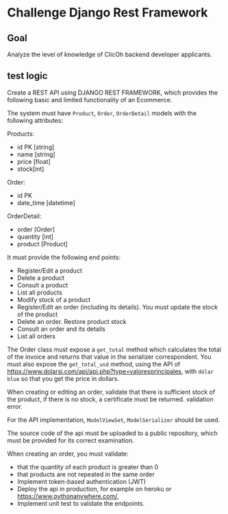 # Challenge Django Rest Framework

## Goal
Analyze the level of knowledge of ClicOh backend developer applicants.

## test logic
Create a REST API using DJANGO REST FRAMEWORK, which provides the following basic and limited functionality of an Ecommerce.

The system must have `Product`, `Order`, `OrderDetail` models with the following attributes:

Products:
- id PK [string]
- name [string]
- price [float]
- stock[int]
 
Order:
- id PK
- date_time [datetime]

OrderDetail:
- order [Order]
- quantity [int]
- product [Product]

It must provide the following end points:
* Register/Edit a product
* Delete a product
* Consult a product
* List all products
* Modify stock of a product
* Register/Edit an order (including its details). You must update the stock of the product
* Delete an order. Restore product stock
* Consult an order and its details
* List all orders

The Order class must expose a `get_total` method which calculates the total of the invoice and returns that value in the serializer
correspondent. You must also expose the `get_total_usd` method, using the API of
https://www.dolarsi.com/api/api.php?type=valoresprincipales, with `dólar blue` so that you get the price in dollars.

When creating or editing an order, validate that there is sufficient stock of the product, if there is no stock, a certificate must be returned.
validation error.

For the API implementation, `ModelViewSet`, `ModelSerializer` should be used.

The source code of the api must be uploaded to a public repository, which must be provided for its correct
examination.

When creating an order, you must validate:
* that the quantity of each product is greater than 0
* that products are not repeated in the same order
* Implement token-based authentication (JWT)
* Deploy the api in production, for example on heroku or https://www.pythonanywhere.com/,
* Implement unit test to validate the endpoints.